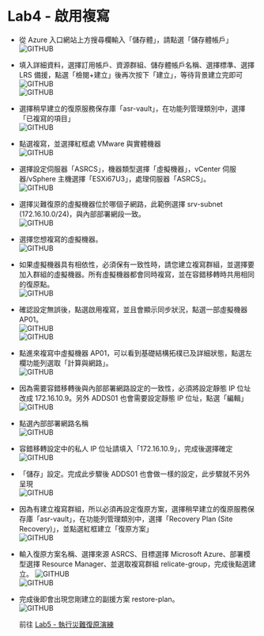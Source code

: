 # Lab4 - 啟用複寫

- 從 Azure 入口網站上方搜尋欄輸入「儲存體」，請點選「儲存體帳戶」<br>
  ![GITHUB](https://github.com/BrianHsing/Azure-Migrate/blob/master/vmware-asr/images/storage-1.png "storage-1")<br>
- 填入詳細資料，選擇訂用帳戶、資源群組、儲存體帳戶名稱、選擇標準、選擇 LRS 備援，點選「檢閱+建立」後再次按下「建立」，等待背景建立完即可<br>
  ![GITHUB](https://github.com/BrianHsing/Azure-Migrate/blob/master/vmware-asr/images/storage-2.png "storage-2")<br>
  ![GITHUB](https://github.com/BrianHsing/Azure-Migrate/blob/master/vmware-asr/images/storage-3.png "storage-3")<br>
- 選擇稍早建立的復原服務保存庫「asr-vault」，在功能列管理類別中，選擇「已複寫的項目」<br>
  ![GITHUB](https://github.com/BrianHsing/Azure-Migrate/blob/master/vmware-asr/images/recoveryservicevault-6.png "recoveryservicevault-6")<br>
- 點選複寫，並選擇紅框處 VMware 與實體機器<br>
  ![GITHUB](https://github.com/BrianHsing/Azure-Migrate/blob/master/vmware-asr/images/replicate-1.png "replicate-1")<br>
- 選擇設定伺服器「ASRCS」，機器類型選擇「虛擬機器」，vCenter 伺服器/vSphere 主機選擇「ESXi67U3」，處理伺服器「ASRCS」。<br>
  ![GITHUB](https://github.com/BrianHsing/Azure-Migrate/blob/master/vmware-asr/images/replicate-2.png "replicate-2")<br>
- 選擇災難復原的虛擬機器位於哪個子網路，此範例選擇 srv-subnet (172.16.10.0/24)，與內部部署網段一致。<br>
  ![GITHUB](https://github.com/BrianHsing/Azure-Migrate/blob/master/vmware-asr/images/replicate-3.png "replicate-3")<br>
- 選擇您想複寫的虛擬機器。<br>
  ![GITHUB](https://github.com/BrianHsing/Azure-Migrate/blob/master/vmware-asr/images/replicate-4.png "replicate-4")<br>
- 如果虛擬機器具有相依性，必須保有一致性時，請您建立複寫群組，並選擇要加入群組的虛擬機器。所有虛擬機器都會同時複寫，並在容錯移轉時共用相同的復原點。<br>
  ![GITHUB](https://github.com/BrianHsing/Azure-Migrate/blob/master/vmware-asr/images/replicate-5.png "replicate-5")<br>
- 確認設定無誤後，點選啟用複寫，並且會顯示同步狀況，點選一部虛擬機器 AP01。<br>
  ![GITHUB](https://github.com/BrianHsing/Azure-Migrate/blob/master/vmware-asr/images/replicate-6.png "replicate-6")<br>
  ![GITHUB](https://github.com/BrianHsing/Azure-Migrate/blob/master/vmware-asr/images/replicate-9.png "replicate-9")<br>
- 點進來複寫中虛擬機器 AP01，可以看到基礎結構拓樸已及詳細狀態，點選左欄功能列選取「計算與網路」。<br>
  ![GITHUB](https://github.com/BrianHsing/Azure-Migrate/blob/master/vmware-asr/images/replicate-10.png "replicate-10")<br>
- 因為需要容錯移轉後與內部部署網路設定的一致性，必須將設定靜態 IP 位址改成 172.16.10.9。另外 ADDS01 也會需要設定靜態 IP 位址，點選「編輯」<br>
  ![GITHUB](https://github.com/BrianHsing/Azure-Migrate/blob/master/vmware-asr/images/replicate-11.png "replicate-11")<br>
- 點選內部部署網路名稱<br>
  ![GITHUB](https://github.com/BrianHsing/Azure-Migrate/blob/master/vmware-asr/images/replicate-12.png "replicate-12")<br>
- 容錯移轉設定中的私人 IP 位址請填入「172.16.10.9」，完成後選擇確定<br>
  ![GITHUB](https://github.com/BrianHsing/Azure-Migrate/blob/master/vmware-asr/images/replicate-13.png "replicate-13")<br>
- 「儲存」設定。完成此步驟後 ADDS01 也會做一樣的設定，此步驟就不另外呈現<br>
  ![GITHUB](https://github.com/BrianHsing/Azure-Migrate/blob/master/vmware-asr/images/replicate-14.png "replicate-14")<br>
- 因為有建立複寫群組，所以必須再設定復原方案，選擇稍早建立的復原服務保存庫「asr-vault」，在功能列管理類別中，選擇「Recovery Plan (Site Recovery)」，並點選紅框建立「復原方案」<br>
  ![GITHUB](https://github.com/BrianHsing/Azure-Migrate/blob/master/vmware-asr/images/replicate-15.png "replicate-15")<br>
- 輸入復原方案名稱、選擇來源 ASRCS、目標選擇 Microsoft Azure、部署模型選擇 Resource Manager、並選取複寫群組 relicate-group，完成後點選建立。
  ![GITHUB](https://github.com/BrianHsing/Azure-Migrate/blob/master/vmware-asr/images/replicate-16.png "replicate-16")<br>
  ![GITHUB](https://github.com/BrianHsing/Azure-Migrate/blob/master/vmware-asr/images/replicate-17.png "replicate-17")<br>
- 完成後即會出現您剛建立的副援方案 restore-plan。<br>
  ![GITHUB](https://github.com/BrianHsing/Azure-Migrate/blob/master/vmware-asr/images/replicate-18.png "replicate-18")<br>

   前往 [Lab5 - 執行災難復原演練](https://github.com/BrianHsing/Azure-Migrate/blob/master/vmware-asr/Lab5.md)<br>
